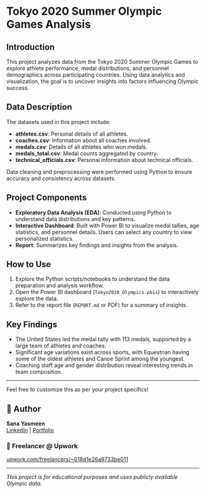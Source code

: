 # Tokyo 2020 Summer Olympic Games Analysis

## Introduction

This project analyzes data from the Tokyo 2020 Summer Olympic Games to explore athlete performance, medal distributions, and personnel demographics across participating countries. Using data analytics and visualization, the goal is to uncover insights into factors influencing Olympic success.

## Data Description

The datasets used in this project include:

- **athletes.csv**: Personal details of all athletes.
- **coaches.csv**: Information about all coaches involved.
- **medals.csv**: Details of all athletes who won medals.
- **medals_total.csv**: Medal counts aggregated by country.
- **technical_officials.csv**: Personal information about technical officials.

Data cleaning and preprocessing were performed using Python to ensure accuracy and consistency across datasets.

## Project Components

- **Exploratory Data Analysis (EDA)**: Conducted using Python to understand data distributions and key patterns.
- **Interactive Dashboard**: Built with Power BI to visualize medal tallies, age statistics, and personnel details. Users can select any country to view personalized statistics.
- **Report**: Summarizes key findings and insights from the analysis.

## How to Use

1. Explore the Python scripts/notebooks to understand the data preparation and analysis workflow.
2. Open the Power BI dashboard (`Tokyo2020_Olympics.pbix`) to interactively explore the data.
3. Refer to the report file (`REPORT.md` or PDF) for a summary of insights.

## Key Findings

- The United States led the medal tally with 113 medals, supported by a large team of athletes and coaches.
- Significant age variations exist across sports, with Equestrian having some of the oldest athletes and Canoe Sprint among the youngest.
- Coaching staff age and gender distribution reveal interesting trends in team composition.

---

Feel free to customize this as per your project specifics!


## 👤 Author

**Sana Yasmeen**  
[LinkedIn](https://www.linkedin.com/) | [Portfolio](https://github.com/sy-k90)

### 📌 Freelancer @ Upwork  
[upwork.com/freelancers/~018d1e26a9733be011](https://www.upwork.com/freelancers/~018d1e26a9733be011)

---

*This project is for educational purposes and uses publicly available Olympic data.*
